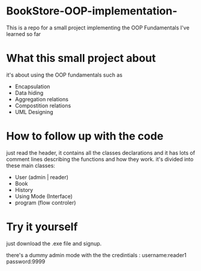 # BookStore-OOP-implementation-
This is a repo for a small project implementing the OOP Fundamentals I've learned so far
# What this small project about
it's about using the OOP fundamentals such as 
- Encapsulation
- Data hiding
- Aggregation relations
- Compostition relations
- UML Designing 

# How to follow up with the code
just read the header, it contains all the classes declarations and it has lots of comment lines describing the functions and how they work.
it's divided into these main classes:
- User (admin | reader)
- Book
- History
- Using Mode (Interface)
- program (flow controler)

# Try it yourself
just download the .exe file and signup.

there's a dummy admin mode with the the credintials :
username:reader1
password:9999
